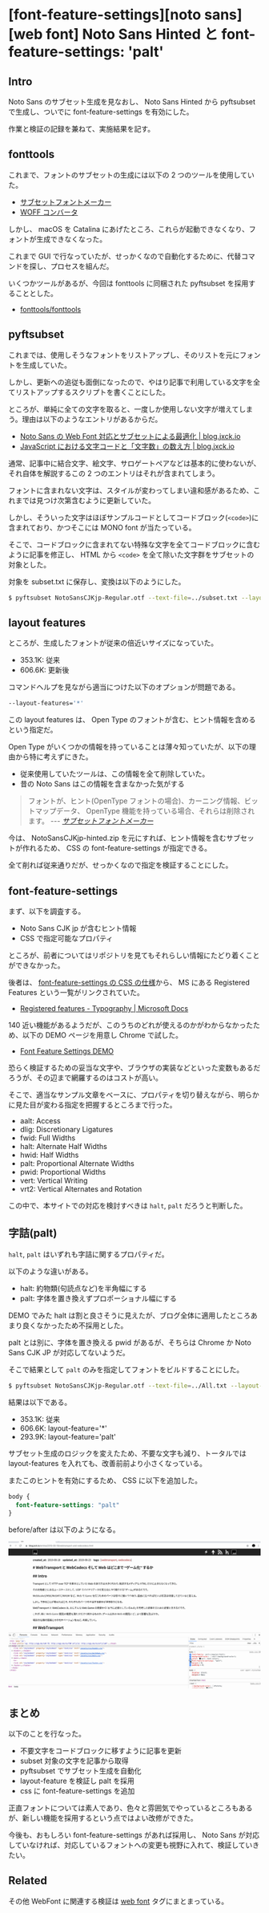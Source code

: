 # [font-feature-settings][noto sans][web font] Noto Sans Hinted と font-feature-settings: 'palt'

## Intro

Noto Sans のサブセット生成を見なおし、 Noto Sans Hinted から pyftsubset で生成し、ついでに font-feature-settings を有効にした。

作業と検証の記録を兼ねて、実施結果を記す。


## fonttools

これまで、フォントのサブセットの生成には以下の 2 つのツールを使用していた。

- [サブセットフォントメーカー](https://opentype.jp/subsetfontmk.htm)
- [WOFF コンバータ](https://opentype.jp/woffconv.htm)

しかし、 macOS を Catalina にあげたところ、これらが起動できなくなり、フォントが生成できなくなった。

これまで GUI で行なっていたが、せっかくなので自動化するために、代替コマンドを探し、プロセスを組んだ。

いくつかツールがあるが、今回は fonttools に同梱された pyftsubset を採用することとした。

- [fonttools/fonttools](https://github.com/fonttools/fonttools)


## pyftsubset

これまでは、使用しそうなフォントをリストアップし、そのリストを元にフォントを生成していた。

しかし、更新への追従も面倒になったので、やはり記事で利用している文字を全てリストアップするスクリプトを書くことにした。

ところが、単純に全ての文字を取ると、一度しか使用しない文字が増えてしまう。理由は以下のようなエントリがあるからだ。

- [Noto Sans の Web Font 対応とサブセットによる最適化 \| blog\.jxck\.io](https://blog.jxck.io/entries/2016-03-14/web-font-noto-sans.html)
- [JavaScript における文字コードと「文字数」の数え方 \| blog\.jxck\.io](https://blog.jxck.io/entries/2017-03-02/unicode-in-javascript.html)

通常、記事中に結合文字、絵文字、サロゲートペアなどは基本的に使わないが、それ自体を解説するこの 2 つのエントリはそれが含まれてしまう。

フォントに含まれない文字は、スタイルが変わってしまい違和感があるため、これまでは見つけ次第含むように更新していた。

しかし、そういった文字はほぼサンプルコードとしてコードブロック(`<code>`)に含まれており、かつそこには MONO font が当たっている。

そこで、コードブロックに含まれてない特殊な文字を全てコードブロックに含むように記事を修正し、 HTML から `<code>` を全て除いた文字群をサブセットの対象とした。

対象を subset.txt に保存し、変換は以下のようにした。


```sh
$ pyftsubset NotoSansCJKjp-Regular.otf --text-file=../subset.txt --layout-features='*' --flavor=woff2 --output-file=NotoSansCJKjp-Regular-Jxck-20191011.woff2
```


## layout features

ところが、生成したフォントが従来の倍近いサイズになっていた。

- 353.1K: 従来
- 606.6K: 更新後

コマンドヘルプを見ながら適当につけた以下のオプションが問題である。


```sh
--layout-features='*'
```

この layout features は、 Open Type のフォントが含む、ヒント情報を含めるという指定だ。

Open Type がいくつかの情報を持っていることは薄々知っていたが、以下の理由から特に考えずにきた。

- 従来使用していたツールは、この情報を全て削除していた。
- 昔の Noto Sans はこの情報を含まなかった気がする

> フォントが、ヒント(OpenType フォントの場合)、カーニング情報、ビットマップデータ、 OpenType 機能を持っている場合、それらは削除されます。
> --- <cite>[サブセットフォントメーカー](https://opentype.jp/subsetfontmk.htm)</cite>

今は、 NotoSansCJKjp-hinted.zip を元にすれば、ヒント情報を含むサブセットが作れるため、 CSS の font-feature-settings が指定できる。

全て削れば従来通りだが、せっかくなので指定を検証することにした。


## font-feature-settings

まず、以下を調査する。

- Noto Sans CJK jp が含むヒント情報
- CSS で指定可能なプロパティ

ところが、前者についてはリポジトリを見てもそれらしい情報にたどり着くことができなかった。

後者は、 [font-feature-settings の CSS の仕様](https://drafts.csswg.org/css-fonts-3/#ref-OPENTYPE-FEATURES)から、 MS にある Registered Features という一覧がリンクされていた。

- [Registered features \- Typography \| Microsoft Docs](https://docs.microsoft.com/ja-jp/typography/opentype/spec/featurelist)

140 近い機能があるようだが、このうちのどれが使えるのかがわからなかったため、以下の DEMO ページを用意し Chrome で試した。

- [Font Feature Settings DEMO](http://labs.jxck.io/webfont/font-feature-settings.html)

恐らく検証するための妥当な文字や、ブラウザの実装などといった変数もあるだろうが、その辺まで網羅するのはコストが高い。

そこで、適当なサンプル文章をベースに、プロパティを切り替えながら、明らかに見た目が変わる指定を把握するところまで行った。

- aalt: Access
- dlig: Discretionary Ligatures
- fwid: Full Widths
- halt: Alternate Half Widths
- hwid: Half Widths
- palt: Proportional Alternate Widths
- pwid: Proportional Widths
- vert: Vertical Writing
- vrt2: Vertical Alternates and Rotation

この中で、本サイトでの対応を検討すべきは `halt`, `palt` だろうと判断した。


## 字詰(palt)

`halt`, `palt` はいずれも字詰に関するプロパティだ。

以下のような違いがある。

- halt: 約物類(句読点など)を半角幅にする
- palt: 字体を置き換えずプロポーショナル幅にする

DEMO でみた halt は割と良さそうに見えたが、ブログ全体に適用したところあまり良くなかったため不採用とした。

palt とは別に、字体を置き換える pwid があるが、そちらは Chrome か Noto Sans CJK JP が対応してないようだ。

そこで結果として `palt` のみを指定してフォントをビルドすることにした。


```sh
$ pyftsubset NotoSansCJKjp-Regular.otf --text-file=../All.txt --layout-features='palt' --flavor=woff2 --output-file=NotoSansCJKjp-Regular-Jxck-20191011.woff2
```

結果は以下である。

- 353.1K: 従来
- 606.6K: layout-feature='*'
- 293.9K: layout-feature='palt'

サブセット生成のロジックを変えたため、不要な文字も減り、トータルでは layout-features を入れても、改善前前より小さくなっている。

またこのヒントを有効にするため、 CSS に以下を追加した。


```css
body {
  font-feature-settings: "palt"
}
```

before/after は以下のようになる。

![font-feature-settings で palt を切り替えた時の字詰めの変化](font-feature-settings-palt.gif#1665x968 "font-feature-settings:'palt'")


## まとめ

以下のことを行なった。

- 不要文字をコードブロックに移すように記事を更新
- subset 対象の文字を記事から取得
- pyftsubset でサブセット生成を自動化
- layout-feature を検証し palt を採用
- css に font-feature-settings を追加

正直フォントについては素人であり、色々と雰囲気でやっているところもあるが、新しい機能を採用するという点ではよい改修ができた。

今後も、おもしろい font-feature-settings があれば採用し、 Noto Sans が対応していなければ、対応しているフォントへの変更も視野に入れて、検証していきたい。


## Related

その他 WebFont に関連する検証は [web font](https://blog.jxck.io/tags/web%20font.html) タグにまとまっている。
